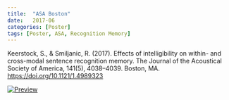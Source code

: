 ```yaml
---
title:  "ASA Boston"
date:   2017-06
categories: [Poster]
tags: [Poster, ASA, Recognition Memory]
---
```


Keerstock, S., & Smiljanic, R. (2017). Effects of intelligibility on within- and cross-modal sentence recognition memory. The Journal of the Acoustical Society of America, 141(5), 4038–4039. Boston, MA. https://doi.org/10.1121/1.4989323	

<a href="https://skrstck.github.io/projects/2017-06-Boston/5pSC15.pdf"> <img alt="Preview" src="https://skrstck.github.io/projects/2017-06-Boston/5pSC15-thumb.png"> 
</a>
